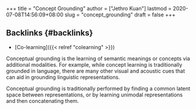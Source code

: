 +++
title = "Concept Grounding"
author = ["Jethro Kuan"]
lastmod = 2020-07-08T14:56:09+08:00
slug = "concept_grounding"
draft = false
+++

## Backlinks {#backlinks}

- [Co-learning]({{< relref "colearning" >}})

Conceptual grounding is the learning of semantic meanings or concepts
via additional modalities. For example, while concept learning is
traditionally grounded in language, there are many other visual and
acoustic cues that can aid in grounding linguistic representations.

Conceptual grounding is traditionally performed by finding a common
latent space between representations, or by learning unimodal
representations and then concatenating them.
